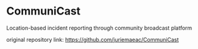 # CommuniCast
Location-based incident reporting through community broadcast platform

original repository link: https://github.com/juriemaeac/CommuniCast
